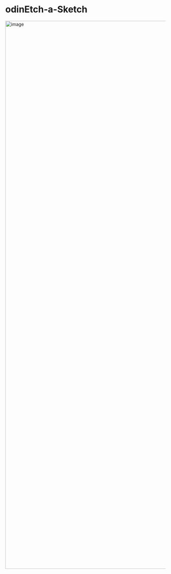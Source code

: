 # odinEtch-a-Sketch

<img width="1714" alt="image" src="https://github.com/CodeLHC/odinEtch-a-Sketch/assets/105123890/557e273a-66d3-45b8-9d21-f151c40228e3">
